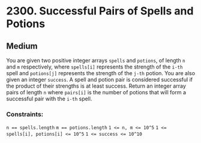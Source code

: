 # 2300. Successful Pairs of Spells and Potions

## Medium

You are given two positive integer arrays `spells` and `potions`, of length `n` and `m` respectively, where `spells[i]`
represents the strength of the `i-th` spell and `potions[j]` represents the strength of the `j-th` potion. You are also
given an integer `success`. A spell and potion pair is considered successful if the product of their strengths is at
least success. Return an integer array pairs of length `n` where `pairs[i]` is the number of potions that will form a
successful pair with the `i-th` spell.

### Constraints:

`n == spells.length`
`m == potions.length`
`1 <= n, m <= 10^5`
`1 <= spells[i], potions[i] <= 10^5`
`1 <= success <= 10^10`